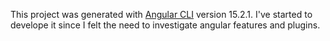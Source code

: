This project was generated with [Angular CLI](https://github.com/angular/angular-cli) version 15.2.1. I've started to develope it since I felt the need to investigate angular features and plugins. 
